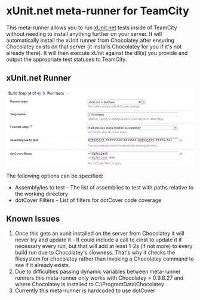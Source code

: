 xUnit.net meta-runner for TeamCity
==================================

This meta-runner allows you to run [xUnit.net](https://github.com/xunit/xunit) tests inside of TeamCity without needing to install anything further on your server. It will automatically install the xUnit runner from Chocolatey after ensuring Chocolatey exists on that server (it installs Chocolatey for you if it's not already there). It will then execute xUnit against the dll(s) you provide and output the appropriate test statuses to TeamCity.

xUnit.net Runner
----------------

![Runner configuration in TeamCity](documentation/assets/runner.png)

The following options can be specified:
* Assembly/ies to test - The list of assemblies to test with paths relative to the working directory
* dotCover Filters - List of filters for dotCover code coverage

Known Issues
------------

1. Once this gets an xunit installed on the server from Chocolatey it will never try and update it - It could include a call to cinst to update it if necessary every run, but that will add at least 1-2s (if not more) to every build run due to Chocolatey's slowness. That's why it checks the filesystem for chocolatey rather than invoking a Chocolatey command to see if it already exists.
2. Due to difficulties passing dynamic variables between meta-runner runners this meta-runner only works with Chocolatey > 0.9.8.27 and where Chocolatey is installed to C:\ProgramData\Chocolatey
3. Currently this meta-runner is hardcoded to use dotCover
